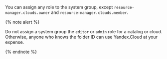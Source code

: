 You can assign any role to the system group, except `resource-manager.clouds.owner` and `resource-manager.clouds.member`.

{% note alert %}

Do not assign a system group the `editor` or `admin` role for a catalog or cloud. Otherwise, anyone who knows the folder ID can use Yandex.Cloud at your expense.

{% endnote %}

